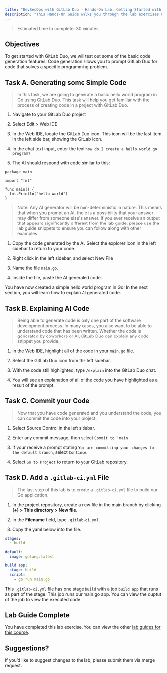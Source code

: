 ```yaml
---
title: "DevSecOps with GitLab Duo - Hands-On Lab: Getting Started with GitLab Duo"
description: "This Hands-On Guide walks you through the lab exercises used in the DevSecOps with GitLab Duo Course"
---
```


> Estimated time to complete: 30 minutes

## Objectives

To get started with GitLab Duo, we will test out some of the basic code generation features. Code generation allows you to prompt GitLab Duo for code that solves a specific programming problem. 

## Task A. Generating some Simple Code

> In this task, we are going to generate a basic hello world program in Go using GitLab Duo. This task will help you get familiar with the process of creating code in a project with GitLab Duo. 

1. Navigate to your GitLab Duo project

1. Select Edit > Web IDE

1. In the Web IDE, locate the GitLab Duo icon. This icon will be the last item in the left side bar, showing the GitLab icon.

1. In the chat text input, enter the text `how do I create a hello world go program?`

1. The AI should respond with code similar to this:

```
package main

import "fmt"

func main() {
  fmt.Println("hello world") 
}
```

> Note: Any AI generator will be non-deterministic in nature. This means that when you prompt an AI, there is a possibility that your answer may differ from someone else's answer. If you ever receive an output that appears significantly different from the lab guide, please use the lab guide snippets to ensure you can follow along with other examples.

1. Copy the code generated by the AI. Select the explorer icon in the left sidebar to return to your code.

1. Right click in the left sidebar, and select New File

1. Name the file `main.go`.

1. Inside the file, paste the AI generated code.

You have now created a simple hello world program in Go! In the next section, you will learn how to explain AI generated code.

## Task B. Explaining AI Code

> Being able to generate code is only one part of the software development process. In many cases, you also want to be able to understand code that has been written. Whether the code is generated by coworkers or AI, GitLab Duo can explain any code snippet you provide.

1. In the Web IDE, highlight all of the code in your `main.go` file.

1. Select the GitLab Duo icon from the left sidebar.

1. With the code still highlighted, type `/explain` into the GitLab Duo chat.

1. You will see an explanation of all of the code you have highlighted as a result of the prompt.

## Task C. Commit your Code

> Now that you have code generated and you understand the code, you can commit the code into your project.

1. Select Source Control in the left sidebar.

1. Enter any commit message, then select `Commit to 'main'`

1. If your receive a prompt stating `You are committing your changes to the default branch`, select `Continue`.

1. Select `Go to Project` to return to your GitLab repository.

## Task D. Add a `.gitlab-ci.yml` File

> The last step of this lab is to create a `.gitlab-ci.yml` file to build our Go application. 

1. In the project repository, create a new file in the main branch by clicking **(+) > This directory > New file.**

1. In the **Filename** field, type `.gitlab-ci.yml`.

1. Copy the yaml below into the file. 

```yml
stages:
  - build

default:
  image: golang:latest

build app:
  stage: build
  script: 
    - go run main.go

```
This `.gitlab-ci.yml` file has one stage `build` with a job `build app` that runs as part of the stage. This job runs our main.go app. You can view the ouptut of the job to view the executed code. 
## Lab Guide Complete

You have completed this lab exercise. You can view the other [lab guides for this course](/handbook/customer-success/professional-services-engineering/education-services/devsecopswithduo).

## Suggestions?

If you’d like to suggest changes to the lab, please submit them via merge request.